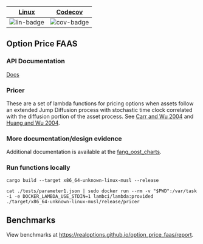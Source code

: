 | [Linux][lin-link] | [Codecov][cov-link] |
| :---------------: | :-----------------: |
| ![lin-badge]      | ![cov-badge]        |

[lin-badge]: https://github.com/realoptions/option_price_faas/workflows/test/badge.svg
[lin-link]:  https://github.com/realoptions/option_price_faas/actions
[cov-badge]: https://codecov.io/gh/realoptions/option_price_faas/branch/master/graph/badge.svg
[cov-link]:  https://codecov.io/gh/realoptions/option_price_faas

## Option Price FAAS

### API Documentation

[Docs](https://finside.org/developers)

### Pricer
These are a set of lambda functions for pricing options when assets follow an extended Jump Diffusion process with stochastic time clock correlated with the diffusion portion of the asset process. See [Carr and Wu 2004](http://faculty.baruch.cuny.edu/lwu/papers/timechangeLevy_JFE2004.pdf) and [Huang and Wu 2004](https://pdfs.semanticscholar.org/0065/9b64e38e097f9df521ea5393ede9a2b6f824.pdf?_ga=2.75168529.2091536158.1531661727-680909490.1531661727).

### More documentation/design evidence
Additional documentation is available at the [fang_oost_charts](https://github.com/phillyfan1138/fang_oost_cal_charts).

### Run functions locally

`cargo build --target x86_64-unknown-linux-musl --release`

`cat ./tests/parameter1.json | sudo docker run --rm -v "$PWD":/var/task -i -e DOCKER_LAMBDA_USE_STDIN=1 lambci/lambda:provided ./target/x86_64-unknown-linux-musl/release/pricer`

## Benchmarks

View benchmarks at https://realoptions.github.io/option_price_faas/report.